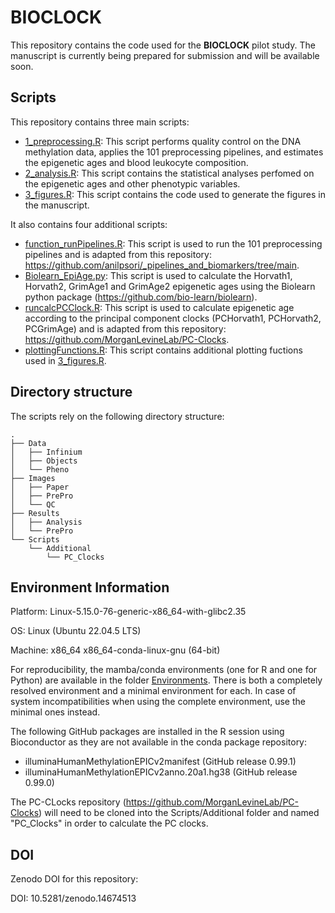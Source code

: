 # BIOCLOCK

This repository contains the code used for the **BIOCLOCK** pilot study. The manuscript is currently being prepared for submission and will be available soon.

## Scripts

This repository contains three main scripts:
- [1_preprocessing.R](./Scripts/1_preprocessing.R): This script performs quality control on the DNA methylation data, applies the 101 preprocessing pipelines, and estimates the epigenetic ages and blood leukocyte composition.
- [2_analysis.R](./Scripts/2_analysis.R): This script contains the statistical analyses perfomed on the epigenetic ages and other phenotypic variables.
- [3_figures.R](./Scripts/3_figures.R): This script contains the code used to generate the figures in the manuscript.

It also contains four additional scripts:
- [function_runPipelines.R](./Scripts/Additional/function_runPipelines.R): This script is used to run the 101 preprocessing pipelines and is adapted from this repository: https://github.com/anilpsori/_pipelines_and_biomarkers/tree/main.
- [Biolearn_EpiAge.py](./Scripts/Additional/Biolearn_EpiAge.py): This script is used to calculate the Horvath1, Horvath2, GrimAge1 and GrimAge2 epigenetic ages using the Biolearn python package (https://github.com/bio-learn/biolearn).
- [runcalcPCClock.R](./Scripts/Additional/runcalcPCClock.R): This script is used to calculate epigenetic age according to the principal component clocks (PCHorvath1, PCHorvath2, PCGrimAge) and is adapted from this repository: https://github.com/MorganLevineLab/PC-Clocks.
- [plottingFunctions.R](./Scripts/Additional/plottingFunctions.R): This script contains additional plotting fuctions used in [3_figures.R](./Scripts/3_figures.R).

## Directory structure

The scripts rely on the following directory structure:

```plaintext
.
├── Data
│   ├── Infinium
│   ├── Objects
│   └── Pheno
├── Images
│   ├── Paper
│   ├── PrePro
│   └── QC
├── Results
│   ├── Analysis
│   └── PrePro
└── Scripts
    └── Additional
        └── PC_Clocks
```

## Environment Information

Platform: Linux-5.15.0-76-generic-x86_64-with-glibc2.35 

OS: Linux (Ubuntu 22.04.5 LTS)

Machine: x86_64 x86_64-conda-linux-gnu (64-bit)

For reproducibility, the mamba/conda environments (one for R and one for Python) are available in the folder [Environments](./Environments). There is both a completely resolved environment and a minimal environment for each. In case of system incompatibilities when using the complete environment, use the minimal ones instead.

The following GitHub packages are installed in the R session using Bioconductor as they are not available in the conda package repository:
 - illuminaHumanMethylationEPICv2manifest (GitHub release 0.99.1)
 - illuminaHumanMethylationEPICv2anno.20a1.hg38 (GitHub release 0.99.0)

The PC-CLocks repository (https://github.com/MorganLevineLab/PC-Clocks) will need to be cloned into the Scripts/Additional folder and named "PC_Clocks" in order to calculate the PC clocks.

## DOI

Zenodo DOI for this repository:

DOI: 10.5281/zenodo.14674513
